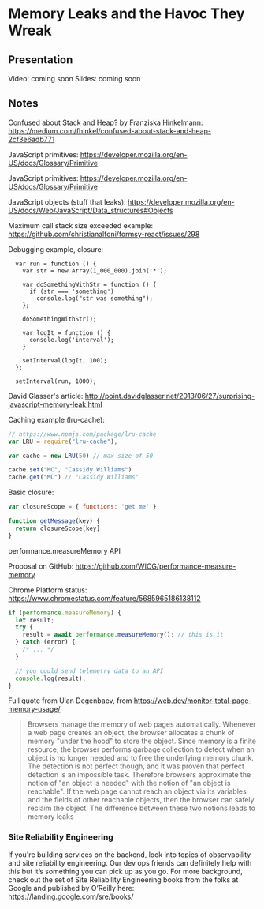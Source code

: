 # Memory Leaks and the Havoc They Wreak

## Presentation

Video: coming soon
Slides: coming soon

## Notes

Confused about Stack and Heap? by Franziska Hinkelmann: https://medium.com/fhinkel/confused-about-stack-and-heap-2cf3e6adb771

JavaScript primitives: https://developer.mozilla.org/en-US/docs/Glossary/Primitive

JavaScript primitives: https://developer.mozilla.org/en-US/docs/Glossary/Primitive

JavaScript objects (stuff that leaks): https://developer.mozilla.org/en-US/docs/Web/JavaScript/Data_structures#Objects

Maximum call stack size exceeded example: https://github.com/christianalfoni/formsy-react/issues/298

Debugging example, closure:

```
  var run = function () {
    var str = new Array(1_000_000).join('*');

    var doSomethingWithStr = function () {
      if (str === 'something')
        console.log("str was something");
    };

    doSomethingWithStr();

    var logIt = function () {
      console.log('interval');
    }

    setInterval(logIt, 100);
  };

  setInterval(run, 1000);
```

David Glasser's article: http://point.davidglasser.net/2013/06/27/surprising-javascript-memory-leak.html


Caching example (lru-cache):
```javascript
// https://www.npmjs.com/package/lru-cache
var LRU = require("lru-cache"),

var cache = new LRU(50) // max size of 50

cache.set("MC", "Cassidy Williams")
cache.get("MC") // "Cassidy Williams"
```

Basic closure:

```javascript
var closureScope = { functions: 'get me' }

function getMessage(key) {
  return closureScope[key]
}
```

performance.measureMemory API

Proposal on GitHub: https://github.com/WICG/performance-measure-memory

Chrome Platform status: https://www.chromestatus.com/feature/5685965186138112

```javascript
if (performance.measureMemory) {
  let result;
  try {
    result = await performance.measureMemory(); // this is it
  } catch (error) {
    /* ... */
  }

  // you could send telemetry data to an API
  console.log(result);
}
```

Full quote from Ulan Degenbaev, from https://web.dev/monitor-total-page-memory-usage/

> Browsers manage the memory of web pages automatically. Whenever a web page creates an object, the browser allocates a chunk of memory "under the hood" to store the object. Since memory is a finite resource, the browser performs garbage collection to detect when an object is no longer needed and to free the underlying memory chunk. The detection is not perfect though, and it was proven that perfect detection is an impossible task. Therefore browsers approximate the notion of "an object is needed" with the notion of "an object is reachable". If the web page cannot reach an object via its variables and the fields of other reachable objects, then the browser can safely reclaim the object. The difference between these two notions leads to memory leaks

### Site Reliability Engineering

If you're building services on the backend, look into topics of observability and site reliability engineering. Our dev ops friends can definitely help with this but it’s something you can pick up as you go. For more background, check out the set of Site Reliability Engineering books from the folks at Google and published by O’Reilly here: https://landing.google.com/sre/books/